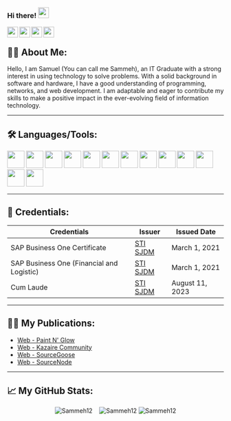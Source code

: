 ### Hi there! <img src="https://media.giphy.com/media/hvRJCLFzcasrR4ia7z/giphy.gif" height="25">

<a href="https://www.facebook.com/SMGamay/">
  <img align="left" src="https://img.shields.io/badge/Facebook-1877F2?style=for-the-badge&logo=facebook&logoColor=white" height=25>
</a>
<a href="https://www.instagram.com/lumpiangsammeh/">
  <img align="left" src="https://img.shields.io/badge/Instagram-%23E4405F.svg?style=for-the-badge&logo=Instagram&logoColor=white" height=25>
</a>
<a href="https://twitter.com/LumpiangSammeh">
  <img align="left" src="https://img.shields.io/badge/Twitter-%231DA1F2.svg?style=for-the-badge&logo=Twitter&logoColor=white" height=25>
</a>
<a href="https://www.linkedin.com/in/samuel-migs-gamay-303307240/">
  <img align="left" src="https://img.shields.io/badge/linkedin-%230077B5.svg?&style=for-the-badge&logo=linkedin&logoColor=white" height=25>
</a> 

<br />

## 👨‍💻 About Me:

Hello, I am Samuel (You can call me Sammeh), an IT Graduate with a strong interest in using technology to solve problems. With a solid background in software and hardware, I have a good understanding of programming, networks, and web development. I am adaptable and eager to contribute my skills to make a positive impact in the ever-evolving field of information technology.
  <!--<img align="right" alt="GIF" src="https://github.com/jfouryeah12/jfouryeah12/blob/main/computerEcho.gif" width="500" height="320" />-->
<hr>

## 🛠️ Languages/Tools:

<p>
<!--Languages-->
<img height="40" src="https://img.shields.io/badge/html5-%23E34F26.svg?style=for-the-badge&logo=html5&logoColor=white"> <!--HTML5-->
<img height="40" src="https://img.shields.io/badge/css3-%231572B6.svg?style=for-the-badge&logo=css3&logoColor=white"> <!--CSS-->
<img height="40" src="https://img.shields.io/badge/javascript-%23323330.svg?style=for-the-badge&logo=javascript&logoColor=%23F7DF1E"> <!--JavaScript-->
<img height="40" src="https://img.shields.io/badge/java-%23ED8B00.svg?style=for-the-badge&logo=openjdk&logoColor=white"> <!--Java-->
<img height="40" src="https://img.shields.io/badge/python-3670A0?style=for-the-badge&logo=python&logoColor=ffdd54"> <!--Python-->
<img height="40" src="https://img.shields.io/badge/php-%23777BB4.svg?style=for-the-badge&logo=php&logoColor=white"> <!--PHP-->
<img height="40" src="https://img.shields.io/badge/c%23-%23239120.svg?style=for-the-badge&logo=c-sharp&logoColor=white"> <!--C#-->
<!--Tools-->
<img height="40" src="https://img.shields.io/badge/Bootstrap-563D7C?style=for-the-badge&logo=bootstrap&logoColor=white"> <!--Bootstrap-->
<img height="40" src="https://img.shields.io/badge/Visual%20Studio%20Code-0078d7.svg?style=for-the-badge&logo=visual-studio-code&logoColor=white"> <!--Visual Studio Code-->
<img height="40" src="https://img.shields.io/badge/NetBeansIDE-1B6AC6.svg?style=for-the-badge&logo=apache-netbeans-ide&logoColor=white"> <!--NetBeans IDE-->
<img height="40" src="https://img.shields.io/badge/Android%20Studio-3DDC84.svg?style=for-the-badge&logo=android-studio&logoColor=white"> <!--Android Studio-->
<img height="40" src="https://img.shields.io/badge/Android%20Studio-3DDC84.svg?style=for-the-badge&logo=android-studio&logoColor=white"> <!--PyCharm-->
<img height="40" src="https://img.shields.io/badge/Visual%20Studio-5C2D91.svg?style=for-the-badge&logo=visual-studio&logoColor=white"> <!--Visual Studio-->
</p>
<hr>


## 🥇 Credentials:
| Credentials | Issuer | Issued Date |
| ------------ | ------------ | ------------ |
| SAP Business One Certificate | [STI SJDM](https://www.facebook.com/sjdelmonte.sti.edu) | March 1, 2021 |
| SAP Business One (Financial and Logistic) | [STI SJDM](https://www.facebook.com/sjdelmonte.sti.edu) | March 1, 2021 |
| Cum Laude | [STI SJDM](https://www.facebook.com/sjdelmonte.sti.edu) | August 11, 2023 |
<hr>

<!--## 🏆 Honors and Awards:

| Honor/Award | Issuer | Link | Date |
| ------------ | ------------ | ------------ | ------------ |
| ?? | [??]("???") | [???]("???") | ??? |
<hr>-->

## ✍🏻 My Publications:

<!-- BLOG-POST-LIST:START -->

- [Web - Paint N' Glow](https://www.facebook.com/paintnglow.co)
- [Web - Kazaire Community](https://kazairecommunity.vercel.app/)
- [Web - SourceGoose](https://source-goose-official.vercel.app/)
- [Web - SourceNode]([https://source-goose-official.vercel.app/](https://source-node.vercel.app/))

<!-- BLOG-POST-LIST:END -->
<hr>

## 📈 My GitHub Stats:

<p  align="center"> 
  <img src="https://github-readme-stats.vercel.app/api?username=Sammeh12&show_icons=true&theme=gotham" alt="Sammeh12" />
  &nbsp;&nbsp;
  <img src="https://github-readme-stats.vercel.app/api/top-langs/?username=Sammeh12&layout=compact&theme=gotham" alt="Sammeh12" />
  <img src="https://github-profile-trophy.vercel.app/?username=Sammeh12" alt="Sammeh12" />
<p>

